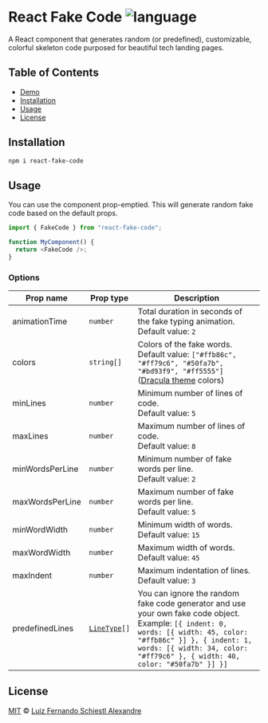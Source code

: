 # React Fake Code ![language](https://img.shields.io/badge/language-typescript-blue.svg)

A React component that generates random (or predefined), customizable, colorful skeleton code purposed for beautiful tech landing pages.

## Table of Contents

- [Demo](https://reactfakecode.devluiz.com)
- [Installation](#installation)
- [Usage](#usage)
- [License](#license)

## Installation

```sh
npm i react-fake-code
```

## Usage

You can use the component prop-emptied. This will generate random fake code based on the default props.

```js
import { FakeCode } from "react-fake-code";

function MyComponent() {
  return <FakeCode />;
}
```

### Options

| Prop name       | Prop type                                        | Description                                                                                                                                                                                                                                     |
| --------------- | ------------------------------------------------ | ----------------------------------------------------------------------------------------------------------------------------------------------------------------------------------------------------------------------------------------------- |
| animationTime   | `number`                                         | Total duration in seconds of the fake typing animation.<br />Default value: `2`                                                                                                                                                                 |
| colors          | `string[]`                                       | Colors of the fake words.<br />Default value: `["#ffb86c", "#ff79c6", "#50fa7b", "#bd93f9", "#ff5555"]` ([Dracula theme](https://draculatheme.com/contribute) colors)                                                                           |
| minLines        | `number`                                         | Minimum number of lines of code.<br />Default value: `5`                                                                                                                                                                                        |
| maxLines        | `number`                                         | Maximum number of lines of code.<br />Default value: `8`                                                                                                                                                                                        |
| minWordsPerLine | `number`                                         | Minimum number of fake words per line.<br />Default value: `2`                                                                                                                                                                                  |
| maxWordsPerLine | `number`                                         | Maximum number of fake words per line.<br />Default value: `5`                                                                                                                                                                                  |
| minWordWidth    | `number`                                         | Minimum width of words.<br />Default value: `15`                                                                                                                                                                                                |
| maxWordWidth        | `number`                                         | Maximum width of words.<br />Default value: `45`                                                                                                                                                                                                |
| maxIndent       | `number`                                         | Maximum indentation of lines.<br />Default value: `3`                                                                                                                                                                                          |
| predefinedLines | [`LineType`](src/FakeCode/types/LineType.ts)`[]` | You can ignore the random fake code generator and use your own fake code object. Example: `[{ indent: 0, words: [{ width: 45, color: "#ffb86c" }] }, { indent: 1, words: [{ width: 34, color: "#ff79c6" }, { width: 40, color: "#50fa7b" }] }]` |

## License

[MIT](LICENSE) © [Luiz Fernando Schiestl Alexandre](https://github.com/luizschiestl/)
